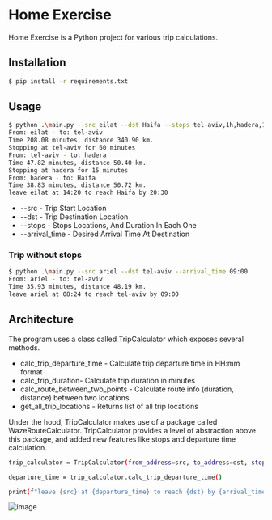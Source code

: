 # Home Exercise

Home Exercise is a Python project for various trip calculations.

## Installation
```bash
$ pip install -r requirements.txt
```


## Usage

```bash
$ python .\main.py --src eilat --dst Haifa --stops tel-aviv,1h,hadera,15m --arrival_time 20:30
From: eilat - to: tel-aviv
Time 208.08 minutes, distance 340.90 km.
Stopping at tel-aviv for 60 minutes
From: tel-aviv - to: hadera        
Time 47.82 minutes, distance 50.40 km.
Stopping at hadera for 15 minutes
From: hadera - to: Haifa
Time 38.83 minutes, distance 50.72 km.
leave eilat at 14:20 to reach Haifa by 20:30
```
* --src - Trip Start Location
* --dst - Trip Destination Location
* --stops - Stops Locations, And Duration In Each One
* --arrival_time - Desired Arrival Time At Destination

### Trip without stops
```bash
$ python .\main.py --src ariel --dst tel-aviv --arrival_time 09:00
From: ariel - to: tel-aviv
Time 35.93 minutes, distance 48.19 km.
leave ariel at 08:24 to reach tel-aviv by 09:00
```

## Architecture
The program uses a class called TripCalculator which exposes several methods.

* calc_trip_departure_time - Calculate trip departure time in HH:mm format
* calc_trip_duration- Calculate trip duration in minutes
* calc_route_between_two_points - Calculate route info (duration, distance) between two locations
* get_all_trip_locations - Returns list of all trip locations

Under the hood, TripCalculator makes use of a package called WazeRouteCalculator.
TripCalculator provides a level of abstraction above this package, and added new features like stops and departure time calculation. 

```bash
trip_calculator = TripCalculator(from_address=src, to_address=dst, stops=stops, arrival_time=arrival_time)

departure_time = trip_calculator.calc_trip_departure_time()

print(f"leave {src} at {departure_time} to reach {dst} by {arrival_time}")
```
![image](https://github.com/bryanliv123/home-exercise/assets/60899499/e89ad389-5bbe-4c79-b581-b28908fbb073)

